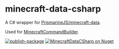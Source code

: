 # minecraft-data-csharp

A C# wrapper for [PrismarineJS/minecraft-data](https://github.com/PrismarineJS/minecraft-data).

Used for [MinecraftCommandBuilder](https://github.com/codemonkey85/MinecraftCommandBuilder).

[![publish-package][githubactionslogo]][githubactionslink]
[![MinecraftDataCSharp on Nuget][nugetlogo]][nugetlink]

[githubactionslogo]: https://github.com/codemonkey85/minecraft-data-csharp/actions/workflows/main.yml/badge.svg
[githubactionslink]: https://github.com/codemonkey85/minecraft-data-csharp/actions/workflows/main.yml
[nugetlogo]: https://img.shields.io/nuget/v/MinecraftDataCSharp.svg?style=flat-square&label=MinecraftDataCSharp%20on%20Nuget
[nugetlink]: https://www.nuget.org/packages/MinecraftDataCSharp/
